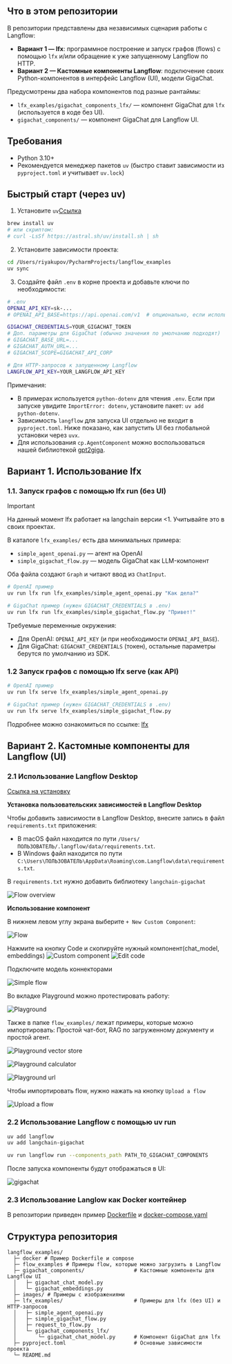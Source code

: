 ## Что в этом репозитории

В репозитории представлены два независимых сценария работы с Langflow:

- **Вариант 1 — lfx**: программное построение и запуск графов (flows) с помощью `lfx` и/или обращение к уже запущенному Langflow по HTTP.
- **Вариант 2 — Кастомные компоненты Langflow**: подключение своих Python-компонентов в интерфейс Langflow (UI), модели GigaChat.

Предусмотрены два набора компонентов под разные рантаймы:
- `lfx_examples/gigachat_components_lfx/` — компонент GigaChat для `lfx` (используется в коде без UI).
- `gigachat_components/` — компонент GigaChat для Langflow UI.

## Требования

- Python 3.10+
- Рекомендуется менеджер пакетов `uv` (быстро ставит зависимости из `pyproject.toml` и учитывает `uv.lock`)

## Быстрый старт (через uv)

1) Установите `uv`[Ссылка](https://docs.astral.sh/uv/getting-started/installation/)

```bash
brew install uv
# или скриптом:
# curl -LsSf https://astral.sh/uv/install.sh | sh
```

2) Установите зависимости проекта:

```bash
cd /Users/riyakupov/PycharmProjects/langflow_examples
uv sync
```

3) Создайте файл `.env` в корне проекта и добавьте ключи по необходимости:

```bash
# .env
OPENAI_API_KEY=sk-...
# OPENAI_API_BASE=https://api.openai.com/v1  # опционально, если используете прокси/совместимые API

GIGACHAT_CREDENTIALS=YOUR_GIGACHAT_TOKEN
# Доп. параметры для GigaChat (обычно значения по умолчанию подходят)
# GIGACHAT_BASE_URL=...
# GIGACHAT_AUTH_URL=...
# GIGACHAT_SCOPE=GIGACHAT_API_CORP

# Для HTTP-запросов к запущенному Langflow
LANGFLOW_API_KEY=YOUR_LANGFLOW_API_KEY
```

Примечания:
- В примерах используется `python-dotenv` для чтения `.env`. Если при запуске увидите `ImportError: dotenv`, установите пакет: `uv add python-dotenv`.
- Зависимость `langflow` для запуска UI отдельно не входит в `pyproject.toml`. Ниже показано, как запустить UI без глобальной установки через `uvx`.
- Для использования `cp.AgentComponent` можно воспользоваться нашей библиотекой [gpt2giga](https://github.com/ai-forever/gpt2giga).
## Вариант 1. Использование lfx

### 1.1. Запуск графов с помощью lfx run (без UI)
> [!IMPORTANT]
> На данный момент lfx работает на langchain версии <1.
> Учитывайте это в своих проектах.

В каталоге `lfx_examples/` есть два минимальных примера:
- `simple_agent_openai.py` — агент на OpenAI
- `simple_gigachat_flow.py` — модель GigaChat как LLM-компонент

Оба файла создают `Graph` и читают ввод из `ChatInput`.

```bash
# OpenAI пример
uv run lfx run lfx_examples/simple_agent_openai.py "Как дела?"

# GigaChat пример (нужен GIGACHAT_CREDENTIALS в .env)
uv run lfx run lfx_examples/simple_gigachat_flow.py "Привет!"
```

Требуемые переменные окружения:
- Для OpenAI: `OPENAI_API_KEY` (и при необходимости `OPENAI_API_BASE`).
- Для GigaChat: `GIGACHAT_CREDENTIALS` (токен), остальные параметры берутся по умолчанию из SDK.

### 1.2 Запуск графов с помощью lfx serve (как API)

```bash
# OpenAI пример
uv run lfx serve lfx_examples/simple_agent_openai.py

# GigaChat пример (нужен GIGACHAT_CREDENTIALS в .env)
uv run lfx serve lfx_examples/simple_gigachat_flow.py
```

Подробнее можно ознакомиться по ссылке: [lfx](https://pypi.org/project/lfx/0.1.13/)

## Вариант 2. Кастомные компоненты для Langflow (UI)

### 2.1 Использование Langflow Desktop 
[Ссылка на установку](https://www.langflow.org/desktop)

**Установка пользовательских зависимостей в Langflow Desktop**

Чтобы добавить зависимости в Langflow Desktop, внесите запись в файл `requirements.txt` приложения:

*   В macOS файл находится по пути `/Users/ПОЛЬЗОВАТЕЛЬ/.langflow/data/requirements.txt`.
*   В Windows файл находится по пути `C:\Users\ПОЛЬЗОВАТЕЛЬ\AppData\Roaming\com.Langflow\data\requirements.txt`.

В `requirements.txt` нужно добавить библиотеку `langchain-gigachat`

![Flow overview](images/flow_overview.png)

**Использование компонент**

В нижнем левом углу экрана выберите `+ New Custom Component`:

![Flow](images/flow.png)

Нажмите на кнопку Code и скопируйте нужный компонент(chat_model, embeddings)
![Custom component](images/custom_component.png)
![Edit code](images/edit_code.png)

Подключите модель коннекторами

![Simple flow](images/simple_flow.png)

Во вкладке Playground можно протестировать работу:

![Playground](images/playground.png)

Также в папке `flow_examples/` лежат примеры, которые можно импортировать: Простой чат-бот, RAG по загруженному документу и простой агент. 

![Playground vector store](images/vector_store.png)

![Playground calculator](images/agent_calculator.png)

![Playground url](images/agent_url.png)

Чтобы импортировать flow, нужно нажать на кнопку `Upload a flow`

![Upload a flow](images/upload_flow.png)


### 2.2 Использование Langflow с помощью uv run

```bash
uv add langflow
uv add langchain-gigachat
```

```bash
uv run langflow run --components_path PATH_TO_GIGACHAT_COMPONENTS
```

После запуска компоненты будут отображаться в UI:

![gigachat](images/gigachat_component.png)

### 2.3 Использование Langlow как Docker контейнер
В репозитории приведен пример [Dockerfile](docker/components.Dockerfile) и [docker-compose.yaml](docker/docker-compose.yaml)
## Структура репозитория

```text
langflow_examples/
  ├─ docker # Пример Dockerfile и compose 
  ├─ flow_examples # Примеры flow, которые можно загрузить в Langflow
  ├─ gigachat_components/                # Кастомные компоненты для Langflow UI
  │   ├─ gigachat_chat_model.py
  │   └─ gigachat_embeddings.py
  ├─ images/ # Примеры с изображениями
  ├─ lfx_examples/                       # Примеры для lfx (без UI) и HTTP-запросов
  │   ├─ simple_agent_openai.py
  │   ├─ simple_gigachat_flow.py
  │   ├─ request_to_flow.py
  │   └─ gigachat_components_lfx/
  │       └─ gigachat_chat_model.py      # Компонент GigaChat для lfx
  ├─ pyproject.toml                      # Основные зависимости проекта
  └─ README.md
```
